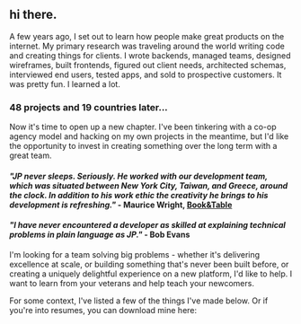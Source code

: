 ## hi there.

<!-- ![hello](/v.jpg) -->

A few years ago, I set out to learn how people make great products on the internet. My primary research was traveling around the world writing code and creating things for clients. I wrote backends, managed teams, designed wireframes, built frontends, figured out client needs, architected schemas, interviewed end users, tested apps, and sold to prospective customers. It was pretty fun. I learned a lot.

### 48 projects and 19 countries later...

Now it's time to open up a new chapter. I've been tinkering with a co-op agency model and hacking on my own projects in the meantime, but I'd like the opportunity to invest in creating something over the long term with a great team.

#### *"JP never sleeps. Seriously. He worked with our development team, which was situated between New York City, Taiwan, and Greece, around the clock. In addition to his work ethic the creativity he brings to his development is refreshing."* - Maurice Wright, [Book&Table](https://www.bookandtable.com/)

#### *"I have never encountered a developer as skilled at explaining technical problems in plain language as JP."* - Bob Evans

I'm looking for a team solving big problems - whether it's delivering excellence at scale, or building something that's never been built before, or creating a uniquely delightful experience on a new platform, I'd like to help. I want to learn from your veterans and help teach your newcomers.

For some context, I've listed a few of the things I've made below. Or if you're into resumes, you can download mine here:

